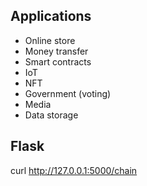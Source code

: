 ## Applications

- Online store
- Money transfer
- Smart contracts
- IoT
- NFT
- Government (voting)
- Media
- Data storage

## Flask

curl  http://127.0.0.1:5000/chain